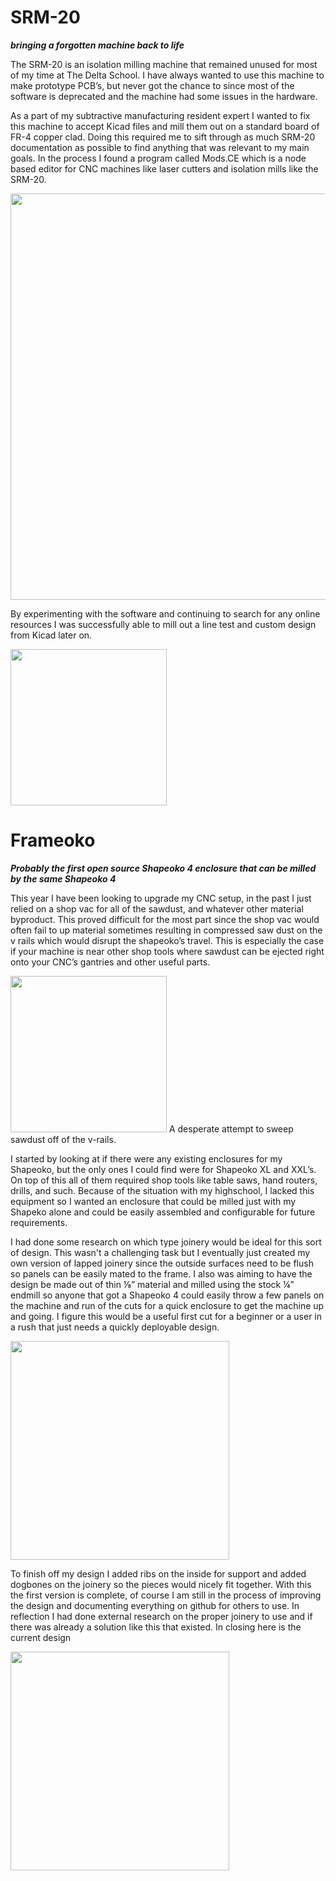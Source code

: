 # SRM-20
***bringing a forgotten machine back to life***

The SRM-20 is an isolation milling machine that remained unused for most of my time at The Delta School. I have always wanted to use this machine to make prototype PCB’s, but never got the chance to since most of the software is deprecated and the machine had some issues in the hardware. 

As a part of my subtractive manufacturing resident expert I wanted to fix this machine to accept Kicad files and mill them out on a standard board of FR-4 copper clad. Doing this required me to sift through as much SRM-20 documentation as possible to find anything that was relevant to my main goals. In the process I found a program called Mods.CE which is a node based editor for CNC machines like laser cutters and isolation mills like the SRM-20. 

<img src="https://github.com/user-attachments/assets/1247dede-ea45-4498-b154-6e804b7556ee" width="650">

By experimenting with the software and continuing to search for any online resources I was successfully able to mill out a line test and custom design from Kicad later on. 

<img src="https://github.com/user-attachments/assets/6a4398fb-dfa1-4345-9407-4cf2aaed79aa" width="250">

# Frameoko 
***Probably the first open source Shapeoko 4 enclosure that can be milled by the same Shapeoko 4***

This year I have been looking to upgrade my CNC setup, in the past I just relied on a shop vac for all of the sawdust, and whatever other material byproduct. This proved difficult for the most part since the shop vac would often fail to up material sometimes resulting in compressed saw dust on the v rails which would disrupt the shapeoko’s travel. This is especially the case if your machine is near other shop tools where sawdust can be ejected right onto your CNC’s gantries and other useful parts.

<img src="https://github.com/user-attachments/assets/3bfa7c13-dbe1-463f-aaec-7a71ca1bb33c" width="250">
A desperate attempt to sweep sawdust off of the v-rails. 

I started by looking at if there were any existing enclosures for my Shapeoko, but the only ones I could find were for Shapeoko XL and XXL’s. On top of this all of them required shop tools like table saws, hand routers, drills, and such. Because of the situation with my highschool, I lacked this equipment so I wanted an enclosure that could be milled just with my Shapeko alone and could be easily assembled and configurable for future requirements. 

I had done some research on which type joinery would be ideal for this sort of design. This wasn't a challenging task but I eventually just created my own version of lapped joinery since the outside surfaces need to be flush so panels can be easily mated to the frame. I also was aiming to have the design be made out of thin ⅛” material and milled using the stock ¼” endmill so anyone that got a Shapeoko 4 could easily throw a few panels on the machine and run of the cuts for a quick enclosure to get the machine up and going. I figure this would be a useful first cut for a beginner or a user in a rush that just needs a quickly deployable design. 

<img src="https://github.com/user-attachments/assets/f40d5ac4-2b82-4b25-96bd-ac58247cd99c" width="350">

To finish off my design I added ribs on the inside for support and added dogbones on the joinery so the pieces would nicely fit together. With this the first version is complete, of course I am still in the process of improving the design and documenting everything on github for others to use. In reflection I had done external research on the proper joinery to use and if there was already a solution like this that existed. In closing here is the current design 

<img src="https://github.com/user-attachments/assets/82ea135a-8a22-4951-9fa7-c02061df3550" width="350">

